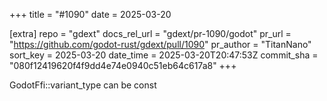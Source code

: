 +++
title = "#1090"
date = 2025-03-20

[extra]
repo = "gdext"
docs_rel_url = "gdext/pr-1090/godot"
pr_url = "https://github.com/godot-rust/gdext/pull/1090"
pr_author = "TitanNano"
sort_key = 2025-03-20
date_time = 2025-03-20T20:47:53Z
commit_sha = "080f12419620f4f9dd4e74e0940c51eb64c617a8"
+++

GodotFfi::variant_type can be const
